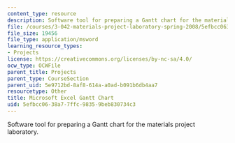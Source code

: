 ```yaml
---
content_type: resource
description: Software tool for preparing a Gantt chart for the materials project laboratory.
file: /courses/3-042-materials-project-laboratory-spring-2008/5efbcc0638a77ffc98359beb830734c3_gantt.xls
file_size: 19456
file_type: application/msword
learning_resource_types:
- Projects
license: https://creativecommons.org/licenses/by-nc-sa/4.0/
ocw_type: OCWFile
parent_title: Projects
parent_type: CourseSection
parent_uid: 5e9712bd-8af8-614a-a0ad-b091b6db4aa7
resourcetype: Other
title: Microsoft Excel Gantt Chart
uid: 5efbcc06-38a7-7ffc-9835-9beb830734c3
---
```

Software tool for preparing a Gantt chart for the materials project laboratory.